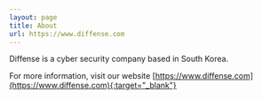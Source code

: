 ```yaml
---
layout: page
title: About
url: https://www.diffense.com
---
```


Diffense is a cyber security company based in South Korea.

For more information, visit our website [https://www.diffense.com](https://www.diffense.com){:target="_blank"}



